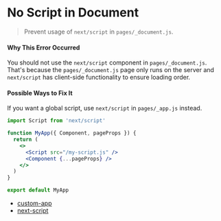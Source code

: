 # No Script in Document

> Prevent usage of `next/script` in `pages/_document.js`.

#### Why This Error Occurred

You should not use the `next/script` component in `pages/_document.js`. That's because the `pages/_document.js` page only runs on the server and `next/script` has client-side functionality to ensure loading order.

#### Possible Ways to Fix It

If you want a global script, use `next/script` in `pages/_app.js` instead.

```jsx
import Script from 'next/script'

function MyApp({ Component, pageProps }) {
  return (
    <>
      <Script src="/my-script.js" />
      <Component {...pageProps} />
    </>
  )
}

export default MyApp
```

- [custom-app](https://nextjs.org/docs/advanced-features/custom-app)
- [next-script](https://nextjs.org/docs/basic-features/script#usage)
